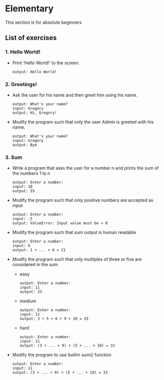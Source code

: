 # Elementary

This section is for absolute beginners

## List of exercises

### 1. Hello World!
- Print ‘Hello World!’ to the screen.  

    ```
    output: Hello World!
    ```
    
### 2. Greetings!
- Ask the user for his name and then greet him using his name.  

    ```
    output: What's your name?  
    input: Gregory  
    output: Hi, Gregory!  
    ```
- Modify the program such that only the user Admin is greeted with his name.  

    ```
    output: What's your name?
    input: Gregory
    output: Bye
    ```
    
### 3. Sum
- Write a program that asks the user for a number n and prints the sum of the numbers 1 to n  

    ```
    output: Enter a number: 
    input: 10
    output: 55
    ```
- Modify the program such that only positive numbers are accepted as input  

    ```
    output: Enter a number: 
    input: -5
    output: ValueError: Input value must be > 0 
    ```
- Modify the program such that sum output is human readable  

    ```
    output: Enter a number: 
    input: 6
    output: 1 + ... + 6 = 21
    ```
- Modify the program such that only multiples of three or five are considered in the sum  
  + easy  
  
    ```
    output: Enter a number: 
    input: 11
    output: 33
    ```
  + medium  
  
    ```
    output: Enter a number: 
    input: 11
    output: 3 + 5 + 6 + 9 + 10 = 33
    ```
  + hard  
  
    ```
    output: Enter a number: 
    input: 11
    output: (3 + ... + 9) + (5 + ... + 10) = 33
    ```
- Modify the program to use builtin sum() function  

    ```
    output: Enter a number: 
    input: 11
    output: (3 + ... + 9) + (5 + ... + 10) = 33
    ```
